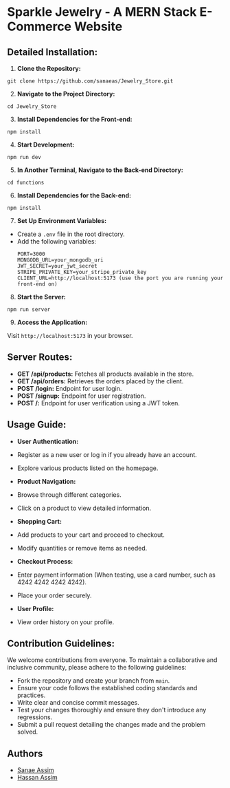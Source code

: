 # Sparkle Jewelry - A MERN Stack E-Commerce Website

## Detailed Installation:

1. **Clone the Repository:**

```
git clone https://github.com/sanaeas/Jewelry_Store.git
```

2. **Navigate to the Project Directory:**

```
cd Jewelry_Store
```

3. **Install Dependencies for the Front-end:**

```
npm install
```

4. **Start Development:**

```
npm run dev
```

5. **In Another Terminal, Navigate to the Back-end Directory:**

```
cd functions
```

6. **Install Dependencies for the Back-end:**

```
npm install
```

7. **Set Up Environment Variables:**

- Create a `.env` file in the root directory.
- Add the following variables:
  ```
  PORT=3000
  MONGODB_URL=your_mongodb_uri
  JWT_SECRET=your_jwt_secret
  STRIPE_PRIVATE_KEY=your_stripe_private_key
  CLIENT_URL=http://localhost:5173 (use the port you are running your front-end on)
  ```

8. **Start the Server:**

```
npm run server
```

9. **Access the Application:**

Visit `http://localhost:5173` in your browser.

## Server Routes:

- **GET /api/products:** Fetches all products available in the store.
- **GET /api/orders:** Retrieves the orders placed by the client.
- **POST /login:** Endpoint for user login.
- **POST /signup:** Endpoint for user registration.
- **POST /:** Endpoint for user verification using a JWT token.

## Usage Guide:

- **User Authentication:**
- Register as a new user or log in if you already have an account.
- Explore various products listed on the homepage.

- **Product Navigation:**
- Browse through different categories.
- Click on a product to view detailed information.

- **Shopping Cart:**
- Add products to your cart and proceed to checkout.
- Modify quantities or remove items as needed.

- **Checkout Process:**
- Enter payment information (When testing, use a card number, such as 4242 4242 4242 4242).
- Place your order securely.

- **User Profile:**
- View order history on your profile.

## Contribution Guidelines:

We welcome contributions from everyone. To maintain a collaborative and inclusive community, please adhere to the following guidelines:

- Fork the repository and create your branch from `main`.
- Ensure your code follows the established coding standards and practices.
- Write clear and concise commit messages.
- Test your changes thoroughly and ensure they don't introduce any regressions.
- Submit a pull request detailing the changes made and the problem solved.

## Authors

- [Sanae Assim](https://github.com/sanaeas)
- [Hassan Assim](https://github.com/Assimv3)
